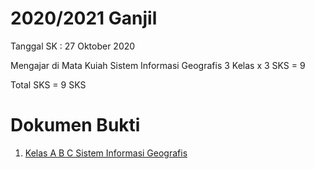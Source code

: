 # 2020/2021 Ganjil

Tanggal SK : 27 Oktober 2020

Mengajar di Mata Kuiah Sistem Informasi Geografis
3 Kelas x 3 SKS = 9

Total SKS = 9 SKS

# Dokumen Bukti

1. [Kelas A B C Sistem Informasi Geografis](gis.pdf)
